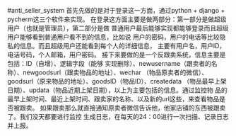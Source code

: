   #anti_seller_system
首先先做的是对于登录这一方面，通过python + django + pycherm这三个软件来实现。
在登录这方面主要是做两部分：第一部分是做超级用户（也就是管理员），第二部分是做
普通用户最后能够实现都能够登录而且超级用户能够看到普通用户看不到的信息，比如说
用户的密码，用户的电话等比较隐私的信息。而且超级用户还能看到每个人的详细信息，
主要有用户名，用户ID，电话号码，个人邮箱，用户密码。
接下来要做的是一个反跟卖系统，信息主要是包括：ID（自增）、逻辑字段（能够
实现删除）、newusername（跟卖者的名称）、newgoodsurl（跟卖物品的地址）、wechar
（物品原卖者的微信）、goodsurl（原来物品的地址）、goodsID（物品ID）、createdata
（物品最早上架日期）、updata（物品近期上架日期），以上为主要包括的信息。通过监控物
品的最早上架时间、最近上架时间、跟卖家的名称、以及新的url这些，来查看物品是否被跟卖。
如果跟卖那么就直接通知原卖者微信告诉他，他家店铺的东西被跟卖了。我们没天都要进行监控
生成日志，在每天的24：00进行一次扫描、记录日志并上报。
